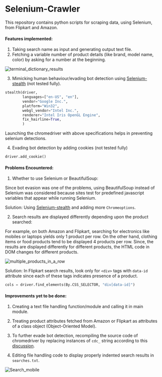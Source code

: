 # Selenium-Crawler

This repository contains python scripts for scraping data, using Selenium, from Flipkart and Amazon.

#### Features implemented: 
1) Taking search name as input and generating output text file.
2) Fetching a variable number of product details (like brand, model name, color) by asking for a number at the beginning. 

![terminal_dictionary_results](https://user-images.githubusercontent.com/81843086/166524057-388c8d59-ad75-4704-a07c-f44aed29ec82.png "Inputs taken along with dictionary of each product")


3) Mimicking human behaviour/evading bot detection using [Selenium-stealth](https://pypi.org/project/selenium-stealth/) (not tested fully).

```python
stealth(driver,
        languages=["en-US", "en"],
        vendor="Google Inc.",
        platform="Win32",
        webgl_vendor="Intel Inc.",
        renderer="Intel Iris OpenGL Engine",
        fix_hairline=True,
        )
```
Launching the chromedriver with above specifications helps in preventing selenium detections. 

4) Evading bot detection by adding cookies (not tested fully)
```python
driver.add_cookie()
```

#### Problems Encountered:
1) Whether to use Selenium or BeautifulSoup:

Since bot evasion was one of the problems, using BeautifulSoup instead of Selenium was considered because sites test for predefined javascript variables that appear while running Selenium.

Solution: Using [Selenium-stealth](https://pypi.org/project/selenium-stealth/) and adding more `Chromeoptions`.

2) Search results are displayed differently depending upon the product searched:

For example, on both Amazon and Flipkart, searching for electronics like mobiles or laptops yields only 1 product per row. On the other hand, clothing items or food products tend to be displayed 4 products per row.
Since, the results are displayed differently for different products, the HTML code in DOM changes for different products.

![multiple_products_in_a_row](https://user-images.githubusercontent.com/81843086/166524623-96b797bd-c227-4855-918a-e581ae72026a.png "multiple products in a row")

Solution: In Flipkart search results, look only for  `<div>` tags with `data-id` attribute since each of these tags indicates presence of a product.
```python
cols = driver.find_elements(By.CSS_SELECTOR, "div[data-id]")
```

#### Improvements yet to be done:
1) Creating a text file handling function/module and calling it in main module.
2) Treating product attributes fetched from Amazon or Flipkart as attributes of a class object (Object-Oriented Model).
3) To further evade bot detection, recompiling the source code of chromedriver by replacing instances of `cdc_` string according to this [discussion](https://stackoverflow.com/questions/33225947/can-a-website-detect-when-you-are-using-selenium-with-chromedriver). 

4) Editing file handling code to display properly indented search results in `searches.txt`.

![Search_mobile](https://user-images.githubusercontent.com/81843086/166525007-863c7279-96d5-423c-bf26-e7ee7f635cec.png "Search results for mobile- not properly indented")
